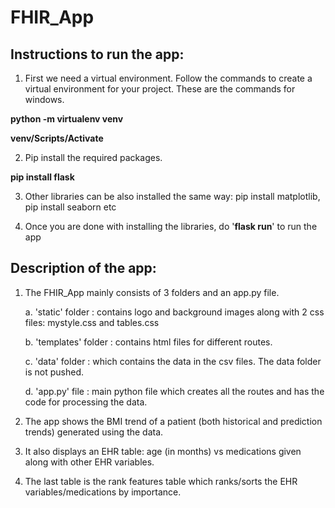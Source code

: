 # FHIR_App

## Instructions to run the app: 

1. First we need a virtual environment. Follow the commands to create a virtual environment for your project. These are the commands for windows.

  **python -m virtualenv venv**

  **venv/Scripts/Activate**

2. Pip install the required packages.

  **pip install flask** 

3. Other libraries can be also installed the same way: pip install matplotlib, pip install seaborn etc

4. Once you are done with installing the libraries, do '**flask run**' to run the app


## Description of the app:

1. The FHIR_App mainly consists of 3 folders and an app.py file.

    a. 'static' folder : contains logo and background images along with 2 css files: mystyle.css and tables.css
    
    b. 'templates' folder : contains html files for different routes.
    
    c. 'data' folder : which contains the data in the csv files. The data folder is not pushed. 
    
    d. 'app.py' file : main python file which creates all the routes and has the code for processing the data.
    
2. The app shows the BMI trend of a patient (both historical and prediction trends) generated using the data.

3. It also displays an EHR table: age (in months) vs medications given along with other EHR variables. 

4. The last table is the rank features table which ranks/sorts the EHR variables/medications by importance. 
